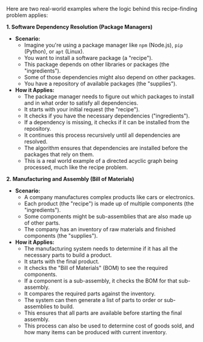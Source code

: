 Here are two real-world examples where the logic behind this recipe-finding problem applies:

**1. Software Dependency Resolution (Package Managers)**

* **Scenario:**
    * Imagine you're using a package manager like `npm` (Node.js), `pip` (Python), or `apt` (Linux).
    * You want to install a software package (a "recipe").
    * This package depends on other libraries or packages (the "ingredients").
    * Some of those dependencies might also depend on other packages.
    * You have a repository of available packages (the "supplies").
* **How it Applies:**
    * The package manager needs to figure out which packages to install and in what order to satisfy all dependencies.
    * It starts with your initial request (the "recipe").
    * It checks if you have the necessary dependencies ("ingredients").
    * If a dependency is missing, it checks if it can be installed from the repository.
    * It continues this process recursively until all dependencies are resolved.
    * The algorithm ensures that dependencies are installed before the packages that rely on them.
    * This is a real world example of a directed acyclic graph being processed, much like the recipe problem.

**2. Manufacturing and Assembly (Bill of Materials)**

* **Scenario:**
    * A company manufactures complex products like cars or electronics.
    * Each product (the "recipe") is made up of multiple components (the "ingredients").
    * Some components might be sub-assemblies that are also made up of other parts.
    * The company has an inventory of raw materials and finished components (the "supplies").
* **How it Applies:**
    * The manufacturing system needs to determine if it has all the necessary parts to build a product.
    * It starts with the final product.
    * It checks the "Bill of Materials" (BOM) to see the required components.
    * If a component is a sub-assembly, it checks the BOM for that sub-assembly.
    * It compares the required parts against the inventory.
    * The system can then generate a list of parts to order or sub-assemblies to build.
    * This ensures that all parts are available before starting the final assembly.
    * This process can also be used to determine cost of goods sold, and how many items can be produced with current inventory.
